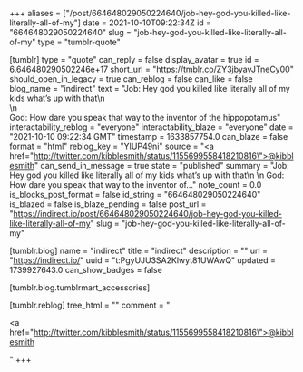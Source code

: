 +++
aliases = ["/post/664648029050224640/job-hey-god-you-killed-like-literally-all-of-my"]
date = 2021-10-10T09:22:34Z
id = "664648029050224640"
slug = "job-hey-god-you-killed-like-literally-all-of-my"
type = "tumblr-quote"

[tumblr]
type = "quote"
can_reply = false
display_avatar = true
id = 6.646480290502246e+17
short_url = "https://tmblr.co/ZY3jbyavJTneCy00"
should_open_in_legacy = true
can_reblog = false
can_like = false
blog_name = "indirect"
text = "Job: Hey god you killed like literally all of my kids what’s up with that\n<br/>\n<br/>God: How dare you speak that way to the inventor of the hippopotamus"
interactability_reblog = "everyone"
interactability_blaze = "everyone"
date = "2021-10-10 09:22:34 GMT"
timestamp = 1633857754.0
can_blaze = false
format = "html"
reblog_key = "YIUP49ni"
source = "<a href=\"http://twitter.com/kibblesmith/status/1155699558418210816\">@kibblesmith</a>"
can_send_in_message = true
state = "published"
summary = "Job: Hey god you killed like literally all of my kids what’s up with that\n \n God: How dare you speak that way to the inventor of..."
note_count = 0.0
is_blocks_post_format = false
id_string = "664648029050224640"
is_blazed = false
is_blaze_pending = false
post_url = "https://indirect.io/post/664648029050224640/job-hey-god-you-killed-like-literally-all-of-my"
slug = "job-hey-god-you-killed-like-literally-all-of-my"

[tumblr.blog]
name = "indirect"
title = "indirect"
description = ""
url = "https://indirect.io/"
uuid = "t:PgyUJU3SA2Klwyt81UWAwQ"
updated = 1739927643.0
can_show_badges = false

[tumblr.blog.tumblrmart_accessories]

[tumblr.reblog]
tree_html = ""
comment = "<p><a href=\"http://twitter.com/kibblesmith/status/1155699558418210816\">@kibblesmith</a></p>"
+++
